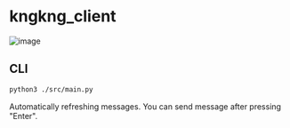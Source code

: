 # kngkng_client
![image](https://user-images.githubusercontent.com/72281205/122591731-0b538380-d06c-11eb-89dd-18eddeea175a.png)
## CLI
```sh
python3 ./src/main.py
```

Automatically refreshing messages.
You can send message after pressing "Enter".

